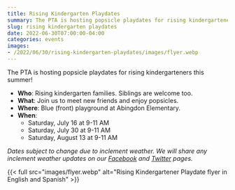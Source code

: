 ```yaml
--- 
title: Rising Kindergarten Playdates
summary: The PTA is hosting popsicle playdates for rising kindergarteners this summer.
slug: rising kindergarten playdates
date: 2022-06-30T07:00:00-04:00
categories: events
images: 
- /2022/06/30/rising-kindergarten-playdates/images/flyer.webp
---
```


The PTA is hosting popsicle playdates for rising kindergarteners this summer!
- **Who**: Rising kindergarten families. Siblings are welcome too.
- **What**: Join us to meet new friends and enjoy popsicles.
- **Where**: Blue (front) playground at Abingdon Elementary.
- **When**:
    - Saturday, July 16 at 9-11 AM
    - Saturday, July 30 at 9-11 AM
    - Saturday, August 13 at 9-11 AM

*Dates subject to change due to inclement weather. We will share any inclement weather updates on our [Facebook](https://www.facebook.com/AbingdonElementaryPTA) and [Twitter](https://twitter.com/AbingdonPTA) pages.*

{{< full src="images/flyer.webp" alt="Rising Kindergartener Playdate flyer in English and Spanish" >}}